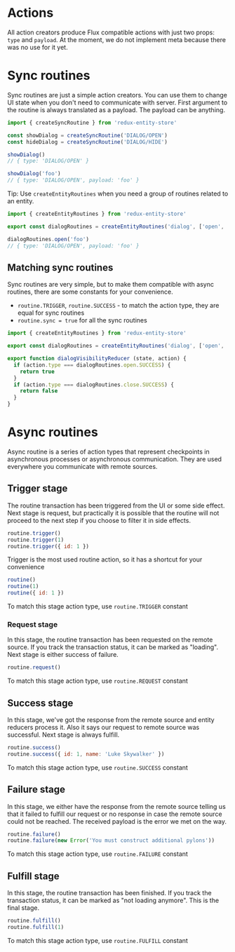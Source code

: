 # Actions

All action creators produce Flux compatible actions with just two props: `type` and `payload`. At the moment, we do not implement meta because there was no use for it yet.

# Sync routines

Sync routines are just a simple action creators. You can use them to change UI state when you don't need to communicate with server. First argument to the routine is always translated as a payload. The payload can be anything.

```javascript
import { createSyncRoutine } from 'redux-entity-store'

const showDialog = createSyncRoutine('DIALOG/OPEN')
const hideDialog = createSyncRoutine('DIALOG/HIDE')

showDialog()
// { type: 'DIALOG/OPEN' }

showDialog('foo')
// { type: 'DIALOG/OPEN', payload: 'foo' }
```

Tip: Use `createEntityRoutines` when you need a group of routines related to an entity.

```javascript
import { createEntityRoutines } from 'redux-entity-store'

export const dialogRoutines = createEntityRoutines('dialog', ['open', 'close'], true)

dialogRoutines.open('foo')
// { type: 'DIALOG/OPEN', payload: 'foo' }
```

## Matching sync routines

Sync routines are very simple, but to make them compatible with async routines, there are some constants for your convenience.

* `routine.TRIGGER`, `routine.SUCCESS` - to match the action type, they are equal for sync routines
* `routine.sync = true` for all the sync routines

```javascript
import { createEntityRoutines } from 'redux-entity-store'

export const dialogRoutines = createEntityRoutines('dialog', ['open', 'close'], true)

export function dialogVisibilityReducer (state, action) {
  if (action.type === dialogRoutines.open.SUCCESS) {
    return true
  }
  if (action.type === dialogRoutines.close.SUCCESS) {
    return false
  }
}
```

# Async routines

Async routine is a series of action types that represent checkpoints in asynchronous processes or asynchronous communication. They are used everywhere you communicate with remote sources.

## Trigger stage

The routine transaction has been triggered from the UI or some side effect. Next stage is request, but practically it is possible that the routine will not proceed to the next step if you choose to filter it in side effects.

```javascript
routine.trigger()
routine.trigger(1)
routine.trigger({ id: 1 })
```

Trigger is the most used routine action, so it has a shortcut for your convenience

```javascript
routine()
routine(1)
routine({ id: 1 })
```

To match this stage action type, use `routine.TRIGGER` constant

### Request stage

In this stage, the routine transaction has been requested on the remote source. If you track the transaction status, it can be marked as "loading". Next stage is either success of failure.

```javascript
routine.request()
```

To match this stage action type, use `routine.REQUEST` constant

## Success stage

In this stage, we've got the response from the remote source and entity reducers process it. Also it says our request to remote source was successful. Next stage is always fulfill.

```javascript
routine.success()
routine.success({ id: 1, name: 'Luke Skywalker' })
```

To match this stage action type, use `routine.SUCCESS` constant


## Failure stage

In this stage, we either have the response from the remote source telling us that it failed to fulfill our request or no response in case the remote source could not be reached. The received payload is the error we met on the way.

```javascript
routine.failure()
routine.failure(new Error('You must construct additional pylons'))
```

To match this stage action type, use `routine.FAILURE` constant

## Fulfill stage

In this stage, the routine transaction has been finished. If you track the transaction status, it can be marked as "not loading anymore". This is the final stage.

```javascript
routine.fulfill()
routine.fulfill(1)
```

To match this stage action type, use `routine.FULFILL` constant
